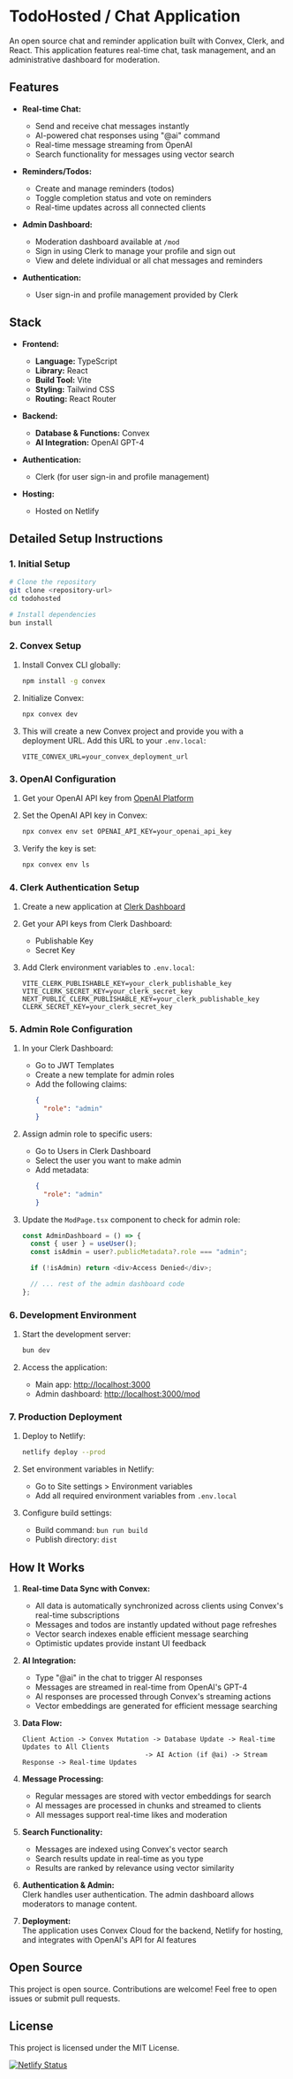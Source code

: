 # TodoHosted / Chat Application

An open source chat and reminder application built with Convex, Clerk, and React. This application features real-time chat, task management, and an administrative dashboard for moderation.

## Features

- **Real-time Chat:**
  - Send and receive chat messages instantly
  - AI-powered chat responses using "@ai" command
  - Real-time message streaming from OpenAI
  - Search functionality for messages using vector search
- **Reminders/Todos:**

  - Create and manage reminders (todos)
  - Toggle completion status and vote on reminders
  - Real-time updates across all connected clients

- **Admin Dashboard:**

  - Moderation dashboard available at `/mod`
  - Sign in using Clerk to manage your profile and sign out
  - View and delete individual or all chat messages and reminders

- **Authentication:**
  - User sign-in and profile management provided by Clerk

## Stack

- **Frontend:**

  - **Language:** TypeScript
  - **Library:** React
  - **Build Tool:** Vite
  - **Styling:** Tailwind CSS
  - **Routing:** React Router

- **Backend:**

  - **Database & Functions:** Convex
  - **AI Integration:** OpenAI GPT-4

- **Authentication:**

  - Clerk (for user sign-in and profile management)

- **Hosting:**
  - Hosted on Netlify

## Detailed Setup Instructions

### 1. Initial Setup

```bash
# Clone the repository
git clone <repository-url>
cd todohosted

# Install dependencies
bun install
```

### 2. Convex Setup

1. Install Convex CLI globally:

   ```bash
   npm install -g convex
   ```

2. Initialize Convex:

   ```bash
   npx convex dev
   ```

3. This will create a new Convex project and provide you with a deployment URL. Add this URL to your `.env.local`:
   ```env
   VITE_CONVEX_URL=your_convex_deployment_url
   ```

### 3. OpenAI Configuration

1. Get your OpenAI API key from [OpenAI Platform](https://platform.openai.com/api-keys)

2. Set the OpenAI API key in Convex:

   ```bash
   npx convex env set OPENAI_API_KEY=your_openai_api_key
   ```

3. Verify the key is set:
   ```bash
   npx convex env ls
   ```

### 4. Clerk Authentication Setup

1. Create a new application at [Clerk Dashboard](https://dashboard.clerk.dev)

2. Get your API keys from Clerk Dashboard:

   - Publishable Key
   - Secret Key

3. Add Clerk environment variables to `.env.local`:
   ```env
   VITE_CLERK_PUBLISHABLE_KEY=your_clerk_publishable_key
   VITE_CLERK_SECRET_KEY=your_clerk_secret_key
   NEXT_PUBLIC_CLERK_PUBLISHABLE_KEY=your_clerk_publishable_key
   CLERK_SECRET_KEY=your_clerk_secret_key
   ```

### 5. Admin Role Configuration

1. In your Clerk Dashboard:

   - Go to JWT Templates
   - Create a new template for admin roles
   - Add the following claims:
     ```json
     {
       "role": "admin"
     }
     ```

2. Assign admin role to specific users:

   - Go to Users in Clerk Dashboard
   - Select the user you want to make admin
   - Add metadata:
     ```json
     {
       "role": "admin"
     }
     ```

3. Update the `ModPage.tsx` component to check for admin role:

   ```typescript
   const AdminDashboard = () => {
     const { user } = useUser();
     const isAdmin = user?.publicMetadata?.role === "admin";

     if (!isAdmin) return <div>Access Denied</div>;

     // ... rest of the admin dashboard code
   };
   ```

### 6. Development Environment

1. Start the development server:

   ```bash
   bun dev
   ```

2. Access the application:
   - Main app: [http://localhost:3000](http://localhost:3000)
   - Admin dashboard: [http://localhost:3000/mod](http://localhost:3000/mod)

### 7. Production Deployment

1. Deploy to Netlify:

   ```bash
   netlify deploy --prod
   ```

2. Set environment variables in Netlify:

   - Go to Site settings > Environment variables
   - Add all required environment variables from `.env.local`

3. Configure build settings:
   - Build command: `bun run build`
   - Publish directory: `dist`

## How It Works

1. **Real-time Data Sync with Convex:**

   - All data is automatically synchronized across clients using Convex's real-time subscriptions
   - Messages and todos are instantly updated without page refreshes
   - Vector search indexes enable efficient message searching
   - Optimistic updates provide instant UI feedback

2. **AI Integration:**

   - Type "@ai" in the chat to trigger AI responses
   - Messages are streamed in real-time from OpenAI's GPT-4
   - AI responses are processed through Convex's streaming actions
   - Vector embeddings are generated for efficient message searching

3. **Data Flow:**

   ```
   Client Action -> Convex Mutation -> Database Update -> Real-time Updates to All Clients
                                  -> AI Action (if @ai) -> Stream Response -> Real-time Updates
   ```

4. **Message Processing:**

   - Regular messages are stored with vector embeddings for search
   - AI messages are processed in chunks and streamed to clients
   - All messages support real-time likes and moderation

5. **Search Functionality:**

   - Messages are indexed using Convex's vector search
   - Search results update in real-time as you type
   - Results are ranked by relevance using vector similarity

6. **Authentication & Admin:**  
   Clerk handles user authentication. The admin dashboard allows moderators to manage content.

7. **Deployment:**  
   The application uses Convex Cloud for the backend, Netlify for hosting, and integrates with OpenAI's API for AI features

## Open Source

This project is open source. Contributions are welcome! Feel free to open issues or submit pull requests.

## License

This project is licensed under the MIT License.

[![Netlify Status](https://api.netlify.com/api/v1/badges/3ed77b58-4c94-4674-9443-f2ed21fe9669/deploy-status)](https://app.netlify.com/sites/insyc/deploys)
